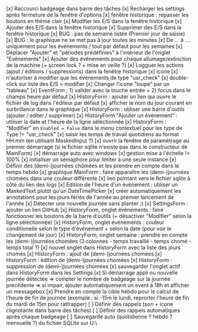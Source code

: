 [x] Raccourci badgeage dans barre des tâches
[x] Recharger les settings après fermeture de la fenêtre d'options
[x] fenêtre historique : repasser les boutons en thème clair
[x] Modifier les E/S dans la fenêtre historique
[x] Ajouter des E/S dans la fenêtre historique
[x] Supprimer des E/S dans la fenêtre historique
[x] BUG : pas de semaine listée (Premier jour de saisie)
[x] BUG : le graphique ne se met pas à jour toutes les minutes
[x] De ... à .... uniquement pour les événements / tout par défaut pour les semaines
[x] Déplacer "Ajouter" et "périodes prédéfinies" à l'intérieur de l'onglet "Evénements"
[x] Ajouter des événements pour chaque allumage/extinction de la machine (+ screen lock ? + mise en veille ?)
[x] Logguer les actions (ajout / éditions / suppressions) dans la fenêtre historique
[x] icone
[x] n'autoriser à modifier que les événements de type "usr_check"
[x] double-click sur liste des E/S = modifier
[x] Changer l'icone "loupe" par un "tableau"
[x] EventForm : 1) valider avec la touche entrée + 2) focus dans le champs heure par défaut
[x] HistoryForm : ajouter un lien qui ouvre le fichier de log dans l'éditeur par défaut
[x] afficher le nom du jour courant en surbrillance dans le graphique
[x] HistoryForm : utiliser une barre d'outils (ajouter / editer / supprimer)
[x] HistoryForm "Ajouter un événement" : utiliser la date et l'heure de la ligne séléctionnée
[x] HistoryForm : "Modifier" en `Enabled = False` dans le menu contextuel pour les type de Type != "usr_check"
[x] saisir les temps de travail quotidiens au format HH:mm (en utilisant MaskedInput ?)
[x] ouvrir la fenêtre de paramétrage au premier démarrage (si le fichier sqlite n'existe pas dans le constructeur de MainForm)
[x] démarrage auto avec windows
[x] gestion mise à l'échelle != 100%
[x] initialiser un sémaphore pour limiter à une seule instance
[x] Définir des (demi-)journées chômées et les prendre en compte dans le temps hebdo
[x] graphique MainForm : faire apparaître les (demi-)journées chomées dans une couleur différente
[x] lien pointant vers le fichier sqlite à côté du lien des logs
[x] Edition de l'heure d'un événement : utiliser un MaskedText plutôt qu'un DateTimePicker
[x] créer automatiquement les annotations pour les jours fériés de l'année au premier lancement de l'année
[x] Détecter une nouvelle journée sans planter ;)
[x] SettingsForm : ajouter un lien GitHub
[x] HistoryForm, onglet événements : faire fonctionner les boutons de la barre d'outils (+ désactiver "Modifier" selon la ligne sélectionnée)
[x] HistoryForm, onglet événements : couleur conditionelle selon le type d'événement + selon la date (pour voir le changement de jour)
[x] HistoryForm, onglet semaine : prendre en compte les (demi-)journées chomées (3 colonnes - temps travaillé - temps chomé - temps total ?)
[x] nouvel onglet dans HistoryForm avec la liste des jours chomés
[x] HistoryForm : ajout de (demi-)journées chomées
[x] HistoryForm : édition de (demi-)journées chomées
[x] HistoryForm : suppression de (demi-)journées chomées
[x] sauvegarder l'onglet actif dans HistoryForm dans les Settings
[x] Si démarrage appli ou nouvelle journée détectée => compter le nombre de badgeage sur la journée précédente => si impair, ajouter automatiquement un event à 18h et afficher un messagebox
[x] Prendre en compte la cible hebdo pour le calcul de l'heure de fin de journée (exemple : si -15m le lundi, reprorter l'heure de fin du mardi de 15m pour rattrapper)
[ ] Définir des rappels (son + icone clignotante dans barre des tâches)
[ ] Définir des rappels automatiques après chaque badgeage
[ ] Sauvegarde auto (quotidienne ? hebdo ? mensuelle ?) du fichier SQLite sur U:\
